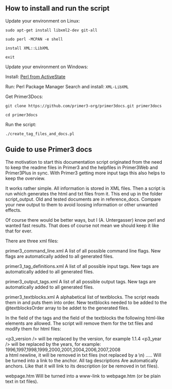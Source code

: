 How to install and run the script
---------------------------------

Update your environment on Linux:

`sudo apt-get install libxml2-dev git-all`

`sudo perl -MCPAN -e shell`

`install XML::LibXML`

`exit`


Update your environment on Windows:

Install: [Perl from ActiveState](https://www.activestate.com/activeperl)

Run: Perl Package Manager
Search and install: `XML-LibXML`

Get Primer3Docs:

`git clone https://github.com/primer3-org/primer3docs.git primer3docs`

`cd primer3docs`

Run the script:

`./create_tag_files_and_docs.pl`

Guide to use Primer3 docs
-------------------------

The motivation to start this documentation script originated from the 
need to keep the readme files in Primer3 and the helpfiles in 
Primer3Web and Primer3Plus in sync. With Primer3 getting more input 
tags this also helps to keep the overview.

It works rather simple. All information is stored in XML files. Then 
a script is run which generates the html and txt files from it. This 
end up in the folder script_output. Old and tested documents are in 
reference_docs. Compare your new output to them to avoid loosing 
information or other unwanted effects.

Of course there would be better ways, but I (A. Untergasser) know perl 
and wanted fast results. That does of course not mean we should keep 
it like that for ever.

There are three xml files:

primer3_command_line.xml
A list of all possible command line flags. New flags are automatically 
added to all generated files. 

primer3_tag_definitions.xml
A list of all possible input tags. New tags are automatically added 
to all generated files.

primer3_output_tags.xml
A list of all possible output tags. New tags are automatically added 
to all generated files.

primer3_textblocks.xml
A alphabetical list of textblocks. The script reads them in and puts 
them into order. New textblocks needed to be added to the 
@textblocksOrder array to be addet to the generated files.

In the <description> field of the tags and the <text> field of the 
textblocks the following html-like elements are allowed. The script 
will remove them for the txt files and modify them for html files:

<p3_version />
	will be replaced by the version, for example 1.1.4
<p3_year />
	will be replaced by the years,
	for example: 1996,1997,1998,1999,2000,2001,2004,2006,2007,2008
<br />
	a html newline, it will be removed in txt files (not replaced 
	by a \n)
<p3t>.....</p3t>
	Will be turned into a link to the anchor. All tag descriptions 
	Are automatically anchors. Like that it will link to its 
	description (or be removed in txt files).
<link>webpage.htm</link>
	Will be turned into a www-link to webpage.htm (or be plain text 
	in txt files).

	 
